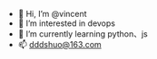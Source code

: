 - 👋 Hi, I’m @vincent
- 👀 I’m interested in devops
- 🌱 I’m currently learning python、js
- 📫 dddshuo@163.com

<!---
vincentzz0/vincentzz0 is a ✨ special ✨ repository because its `README.md` (this file) appears on your GitHub profile.
You can click the Preview link to take a look at your changes.
--->
